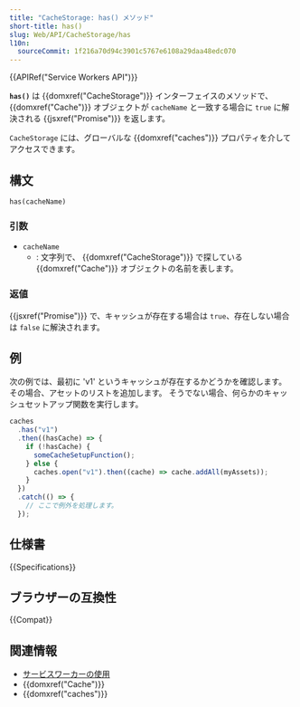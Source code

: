 ```yaml
---
title: "CacheStorage: has() メソッド"
short-title: has()
slug: Web/API/CacheStorage/has
l10n:
  sourceCommit: 1f216a70d94c3901c5767e6108a29daa48edc070
---
```


{{APIRef("Service Workers API")}}

**`has()`** は {{domxref("CacheStorage")}} インターフェイスのメソッドで、{{domxref("Cache")}} オブジェクトが `cacheName` と一致する場合に `true` に解決される {{jsxref("Promise")}} を返します。

`CacheStorage` には、グローバルな {{domxref("caches")}} プロパティを介してアクセスできます。

## 構文

```js-nolint
has(cacheName)
```

### 引数

- `cacheName`
  - : 文字列で、 {{domxref("CacheStorage")}} で探している {{domxref("Cache")}} オブジェクトの名前を表します。

### 返値

{{jsxref("Promise")}} で、キャッシュが存在する場合は `true`、存在しない場合は `false` に解決されます。

## 例

次の例では、最初に 'v1' というキャッシュが存在するかどうかを確認します。 その場合、アセットのリストを追加します。 そうでない場合、何らかのキャッシュセットアップ関数を実行します。

```js
caches
  .has("v1")
  .then((hasCache) => {
    if (!hasCache) {
      someCacheSetupFunction();
    } else {
      caches.open("v1").then((cache) => cache.addAll(myAssets));
    }
  })
  .catch(() => {
    // ここで例外を処理します。
  });
```

## 仕様書

{{Specifications}}

## ブラウザーの互換性

{{Compat}}

## 関連情報

- [サービスワーカーの使用](/ja/docs/Web/API/Service_Worker_API/Using_Service_Workers)
- {{domxref("Cache")}}
- {{domxref("caches")}}
